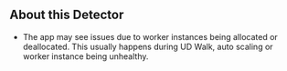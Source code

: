 ## About this Detector

* The app may see issues due to worker instances being allocated or deallocated. This usually happens during UD Walk, auto scaling or worker instance being unhealthy.